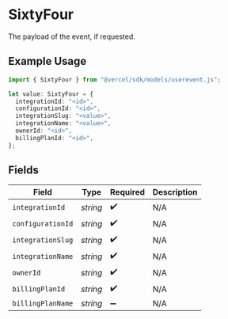 # SixtyFour

The payload of the event, if requested.

## Example Usage

```typescript
import { SixtyFour } from "@vercel/sdk/models/userevent.js";

let value: SixtyFour = {
  integrationId: "<id>",
  configurationId: "<id>",
  integrationSlug: "<value>",
  integrationName: "<value>",
  ownerId: "<id>",
  billingPlanId: "<id>",
};
```

## Fields

| Field              | Type               | Required           | Description        |
| ------------------ | ------------------ | ------------------ | ------------------ |
| `integrationId`    | *string*           | :heavy_check_mark: | N/A                |
| `configurationId`  | *string*           | :heavy_check_mark: | N/A                |
| `integrationSlug`  | *string*           | :heavy_check_mark: | N/A                |
| `integrationName`  | *string*           | :heavy_check_mark: | N/A                |
| `ownerId`          | *string*           | :heavy_check_mark: | N/A                |
| `billingPlanId`    | *string*           | :heavy_check_mark: | N/A                |
| `billingPlanName`  | *string*           | :heavy_minus_sign: | N/A                |